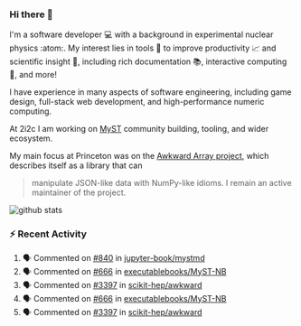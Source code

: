 ### Hi there 👋 

I'm a software developer 💻 with a background in experimental nuclear physics :atom:. My interest lies in tools :wrench: to improve productivity :chart_with_upwards_trend: and scientific insight :telescope:, including rich documentation 📚, interactive computing 🧮, and more! 

I have experience in many aspects of software engineering, including game design, full-stack web development, and high-performance numeric computing. 

At 2i2c I am working on [MyST](https://github.com/jupyter-book/mystmd) community building, tooling, and wider ecosystem. 

My main focus at Princeton was on the [Awkward Array project](awkward-array.org/), which describes itself as a library that can 
> manipulate JSON-like data with NumPy-like idioms. I remain an active maintainer of the project. 

![github stats](https://github-readme-stats.vercel.app/api?username=agoose77&show_icons=true&hide_rank=true&hide_title=true&bg_color=30,e76445,904e95&text_color=efe3ec&icon_color=efe3ec)
<!--
**agoose77/agoose77** is a ✨ _special_ ✨ repository because its `README.md` (this file) appears on your GitHub profile.

Here are some ideas to get you started:

- 🔭 I’m currently working on ...
- 🌱 I’m currently learning ...
- 👯 I’m looking to collaborate on ...
- 🤔 I’m looking for help with ...
- 💬 Ask me about ...
- 📫 How to reach me: ...
- 😄 Pronouns: ...
- ⚡ Fun fact: ...
-->

### :zap: Recent Activity

<!--START_SECTION:activity-->
1. 🗣 Commented on [#840](https://github.com/jupyter-book/mystmd/issues/840#issuecomment-2651015052) in [jupyter-book/mystmd](https://github.com/jupyter-book/mystmd)
2. 🗣 Commented on [#666](https://github.com/executablebooks/MyST-NB/issues/666#issuecomment-2650582242) in [executablebooks/MyST-NB](https://github.com/executablebooks/MyST-NB)
3. 🗣 Commented on [#3397](https://github.com/scikit-hep/awkward/pull/3397#issuecomment-2648335432) in [scikit-hep/awkward](https://github.com/scikit-hep/awkward)
4. 🗣 Commented on [#666](https://github.com/executablebooks/MyST-NB/issues/666#issuecomment-2648186987) in [executablebooks/MyST-NB](https://github.com/executablebooks/MyST-NB)
5. 🗣 Commented on [#3397](https://github.com/scikit-hep/awkward/pull/3397#issuecomment-2648180991) in [scikit-hep/awkward](https://github.com/scikit-hep/awkward)
<!--END_SECTION:activity-->
